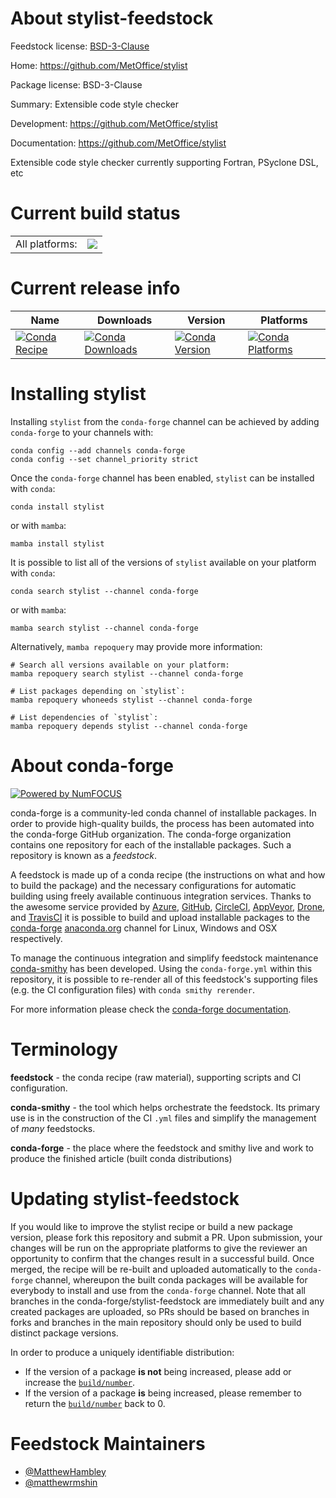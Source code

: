 About stylist-feedstock
=======================

Feedstock license: [BSD-3-Clause](https://github.com/conda-forge/stylist-feedstock/blob/main/LICENSE.txt)

Home: https://github.com/MetOffice/stylist

Package license: BSD-3-Clause

Summary: Extensible code style checker

Development: https://github.com/MetOffice/stylist

Documentation: https://github.com/MetOffice/stylist

Extensible code style checker currently supporting Fortran, PSyclone DSL, etc


Current build status
====================


<table><tr><td>All platforms:</td>
    <td>
      <a href="https://dev.azure.com/conda-forge/feedstock-builds/_build/latest?definitionId=8729&branchName=main">
        <img src="https://dev.azure.com/conda-forge/feedstock-builds/_apis/build/status/stylist-feedstock?branchName=main">
      </a>
    </td>
  </tr>
</table>

Current release info
====================

| Name | Downloads | Version | Platforms |
| --- | --- | --- | --- |
| [![Conda Recipe](https://img.shields.io/badge/recipe-stylist-green.svg)](https://anaconda.org/conda-forge/stylist) | [![Conda Downloads](https://img.shields.io/conda/dn/conda-forge/stylist.svg)](https://anaconda.org/conda-forge/stylist) | [![Conda Version](https://img.shields.io/conda/vn/conda-forge/stylist.svg)](https://anaconda.org/conda-forge/stylist) | [![Conda Platforms](https://img.shields.io/conda/pn/conda-forge/stylist.svg)](https://anaconda.org/conda-forge/stylist) |

Installing stylist
==================

Installing `stylist` from the `conda-forge` channel can be achieved by adding `conda-forge` to your channels with:

```
conda config --add channels conda-forge
conda config --set channel_priority strict
```

Once the `conda-forge` channel has been enabled, `stylist` can be installed with `conda`:

```
conda install stylist
```

or with `mamba`:

```
mamba install stylist
```

It is possible to list all of the versions of `stylist` available on your platform with `conda`:

```
conda search stylist --channel conda-forge
```

or with `mamba`:

```
mamba search stylist --channel conda-forge
```

Alternatively, `mamba repoquery` may provide more information:

```
# Search all versions available on your platform:
mamba repoquery search stylist --channel conda-forge

# List packages depending on `stylist`:
mamba repoquery whoneeds stylist --channel conda-forge

# List dependencies of `stylist`:
mamba repoquery depends stylist --channel conda-forge
```


About conda-forge
=================

[![Powered by
NumFOCUS](https://img.shields.io/badge/powered%20by-NumFOCUS-orange.svg?style=flat&colorA=E1523D&colorB=007D8A)](https://numfocus.org)

conda-forge is a community-led conda channel of installable packages.
In order to provide high-quality builds, the process has been automated into the
conda-forge GitHub organization. The conda-forge organization contains one repository
for each of the installable packages. Such a repository is known as a *feedstock*.

A feedstock is made up of a conda recipe (the instructions on what and how to build
the package) and the necessary configurations for automatic building using freely
available continuous integration services. Thanks to the awesome service provided by
[Azure](https://azure.microsoft.com/en-us/services/devops/), [GitHub](https://github.com/),
[CircleCI](https://circleci.com/), [AppVeyor](https://www.appveyor.com/),
[Drone](https://cloud.drone.io/welcome), and [TravisCI](https://travis-ci.com/)
it is possible to build and upload installable packages to the
[conda-forge](https://anaconda.org/conda-forge) [anaconda.org](https://anaconda.org/)
channel for Linux, Windows and OSX respectively.

To manage the continuous integration and simplify feedstock maintenance
[conda-smithy](https://github.com/conda-forge/conda-smithy) has been developed.
Using the ``conda-forge.yml`` within this repository, it is possible to re-render all of
this feedstock's supporting files (e.g. the CI configuration files) with ``conda smithy rerender``.

For more information please check the [conda-forge documentation](https://conda-forge.org/docs/).

Terminology
===========

**feedstock** - the conda recipe (raw material), supporting scripts and CI configuration.

**conda-smithy** - the tool which helps orchestrate the feedstock.
                   Its primary use is in the construction of the CI ``.yml`` files
                   and simplify the management of *many* feedstocks.

**conda-forge** - the place where the feedstock and smithy live and work to
                  produce the finished article (built conda distributions)


Updating stylist-feedstock
==========================

If you would like to improve the stylist recipe or build a new
package version, please fork this repository and submit a PR. Upon submission,
your changes will be run on the appropriate platforms to give the reviewer an
opportunity to confirm that the changes result in a successful build. Once
merged, the recipe will be re-built and uploaded automatically to the
`conda-forge` channel, whereupon the built conda packages will be available for
everybody to install and use from the `conda-forge` channel.
Note that all branches in the conda-forge/stylist-feedstock are
immediately built and any created packages are uploaded, so PRs should be based
on branches in forks and branches in the main repository should only be used to
build distinct package versions.

In order to produce a uniquely identifiable distribution:
 * If the version of a package **is not** being increased, please add or increase
   the [``build/number``](https://docs.conda.io/projects/conda-build/en/latest/resources/define-metadata.html#build-number-and-string).
 * If the version of a package **is** being increased, please remember to return
   the [``build/number``](https://docs.conda.io/projects/conda-build/en/latest/resources/define-metadata.html#build-number-and-string)
   back to 0.

Feedstock Maintainers
=====================

* [@MatthewHambley](https://github.com/MatthewHambley/)
* [@matthewrmshin](https://github.com/matthewrmshin/)

